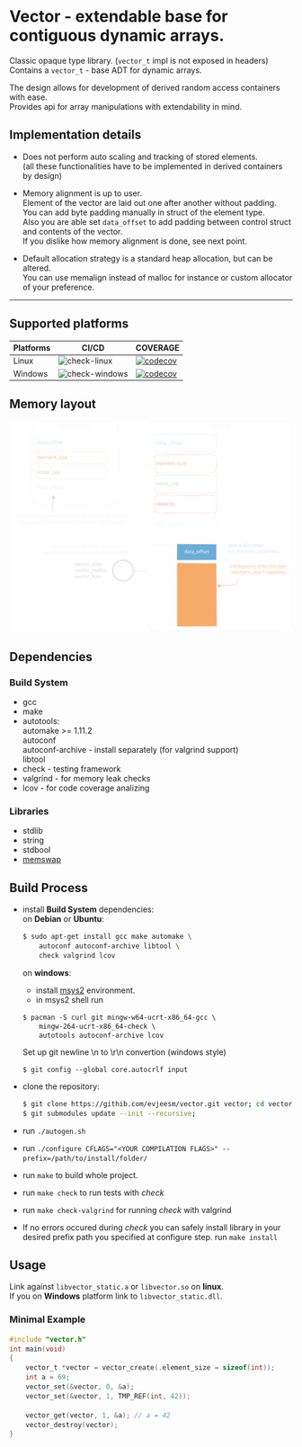 # Vector - extendable base for contiguous dynamic arrays.

Classic opaque type library. (`vector_t` impl is not exposed in headers)  
Contains a `vector_t` - base ADT for dynamic arrays.

The design allows for development of derived random access containers with ease.  
Provides api for array manipulations with extendability in mind.  

## Implementation details

- Does not perform auto scaling and tracking of stored elements.  
  (all these functionalities have to be implemented in derived containers by design)  

- Memory alignment is up to user.  
  Element of the vector are laid out one after another without padding.  
  You can add byte padding manually in struct of the element type.  
  Also you are able set `data_offset` to add padding between control struct and contents of the vector.  
  If you dislike how memory alignment is done, see next point.  

- Default allocation strategy is a standard heap allocation, but can be altered.  
  You can use memalign instead of malloc for instance or custom allocator of your preference.  

---

## Supported platforms

<div align="center">

| Platforms | CI/CD | COVERAGE |
|---|---|---|
| Linux | ![check-linux](https://github.com/evjeesm/vector/actions/workflows/linux.yml/badge.svg) | [![codecov](https://codecov.io/github/evjeesm/vector/graph/badge.svg?flag=debian)](https://codecov.io/github/evjeesm/vector) |
| Windows | ![check-windows](https://github.com/evjeesm/vector/actions/workflows/windows.yml/badge.svg) | [![codecov](https://codecov.io/github/evjeesm/vector/graph/badge.svg?flag=windows)](https://codecov.io/github/evjeesm/vector) |

</div>

## Memory layout

![vector-scheme](docs/vector-scheme.svg)


## Dependencies

### Build System
  - gcc
  - make
  - autotools:  
    automake >= 1.11.2  
    autoconf  
    autoconf-archive - install separately (for valgrind support)  
    libtool  
  - check - testing framework
  - valgrind - for memory leak checks
  - lcov - for code coverage analizing

### Libraries
  - stdlib  
  - string  
  - stdbool  
  - [memswap](https://github.com/evjeesm/memory/blob/d7960a02c33ef956b9c915f3791fbdd6afdb0335/memswap.h)  


## Build Process

- install **Build System** dependencies:  
  on **Debian** or **Ubuntu**:
    ```sh
    $ sudo apt-get install gcc make automake \
        autoconf autoconf-archive libtool \
        check valgrind lcov
    ```
  on **windows**:
    - install [msys2](https://www.msys2.org/) environment.
    - in msys2 shell run
    ```msys2
    $ pacman -S curl git mingw-w64-ucrt-x86_64-gcc \
        mingw-264-ucrt-x86_64-check \
        autotools autoconf-archive lcov
    ```
    Set up git newline \n to \r\n convertion (windows style)  
    ```msys2
    $ git config --global core.autocrlf input
    ```

- clone the repository:
  ```sh
  $ git clone https://githib.com/evjeesm/vector.git vector; cd vector;
  $ git submodules update --init --recursive;
  ```
- run `./autogen.sh`
- run `./configure CFLAGS="<YOUR COMPILATION FLAGS>" --prefix=/path/to/install/folder/`
- run `make` to build whole project.
- run `make check` to run tests with *check*
- run `make check-valgrind` for running *check* with valgrind
- If no errors occured during *check* you can safely install library in your desired prefix path you specified at configure step.
  run `make install`


## Usage

Link against `libvector_static.a` or `libvector.so` on **linux**.  
If you on **Windows** platform link to `libvector_static.dll`.  

### Minimal Example

```c
#include "vector.h"
int main(void)
{
    vector_t *vector = vector_create(.element_size = sizeof(int));
    int a = 69;
    vector_set(&vector, 0, &a);
    vector_set(&vector, 1, TMP_REF(int, 42));

    vector_get(vector, 1, &a); // a = 42
    vector_destroy(vector);
}
```
